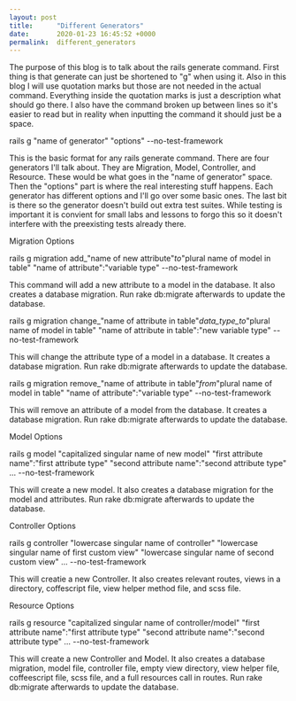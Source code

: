 ```yaml
---
layout: post
title:      "Different Generators"
date:       2020-01-23 16:45:52 +0000
permalink:  different_generators
---
```


The purpose of this blog is to talk about the rails generate command. First thing is that generate can just be shortened to "g" when using it. Also in this blog I will use quotation marks but those are not needed in the actual command. Everything inside the quotation marks is just a description what should go there. I also have the command broken up between lines so it's easier to read but in reality when inputting the command it should just be a space.

rails g
"name of generator"
"options"
--no-test-framework

This is the basic format for any rails generate command. There are four generators I'll talk about. They are Migration, Model, Controller, and Resource. These would be what goes in the "name of generator" space. Then the "options" part is where the real interesting stuff happens. Each generator has different options and I'll go over some basic ones. The last bit is there so the generator doesn't build out extra test suites. While testing is important it is convient for small labs and lessons to forgo this so it doesn't interfere with the preexisting tests already there.


Migration Options

rails g migration
add_"name of new attribute"_to_"plural name of model in table"
"name of attribute":"variable type"
--no-test-framework

This command will add a new attribute to a model in the database. It also creates a database migration. Run rake db:migrate afterwards to update the database.


rails g migration
change_"name of attribute in table"_data_type_to_"plural name of model in table"
"name of attribute in table":"new variable type"
--no-test-framework

This will change the attribute type of a model in a database. It creates a database migration. Run rake db:migrate afterwards to update the database.


rails g migration
remove_"name of attribute in table"_from_"plural name of model in table"
"name of attribute":"variable type"
--no-test-framework

This will remove an attribute of a model from the database. It creates a database migration. Run rake db:migrate afterwards to update the database.


Model Options

rails g model
"capitalized singular name of new model"
"first attribute name":"first attribute type"
"second attribute name":"second attribute type"
...
--no-test-framework

This will create a new model. It also creates a database migration for the model and attributes. Run rake db:migrate afterwards to update the database.


Controller Options

rails g controller
"lowercase singular name of controller"
"lowercase singular name of first custom view"
"lowercase singular name of second custom view"
...
--no-test-framework

This will creatie a new Controller. It also creates relevant routes, views in a directory, coffescript file, view helper method file, and scss file.


Resource Options

rails g resource
"capitalized singular name of controller/model"
"first attribute name":"first attribute type"
"second attribute name":"second attribute type"
...
--no-test-framework

This will create a new Controller and Model. It also creates a database migration, model file, controller file, empty view directory, view helper file, coffeescript file, scss file, and  a full resources call in routes. Run rake db:migrate afterwards to update the database.


